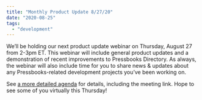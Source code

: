 ```yaml
---
title: "Monthly Product Update 8/27/20"
date: "2020-08-25"
tags: 
  - "development"
---
```


We’ll be holding our next product update webinar on Thursday, August 27 from 2-3pm ET. This webinar will include general product updates and a demonstration of recent improvements to Pressbooks Directory. As always, the webinar will also include time for you to share news & updates about any Pressbooks-related development projects you’ve been working on.

See [a more detailed agenda](https://docs.google.com/document/d/1BcvX0V-iDi6fJO_W8pHVOL_lec_9OTXujAfw6tFpZlQ/edit) for details, including the meeting link. Hope to see some of you virtually this Thursday!
